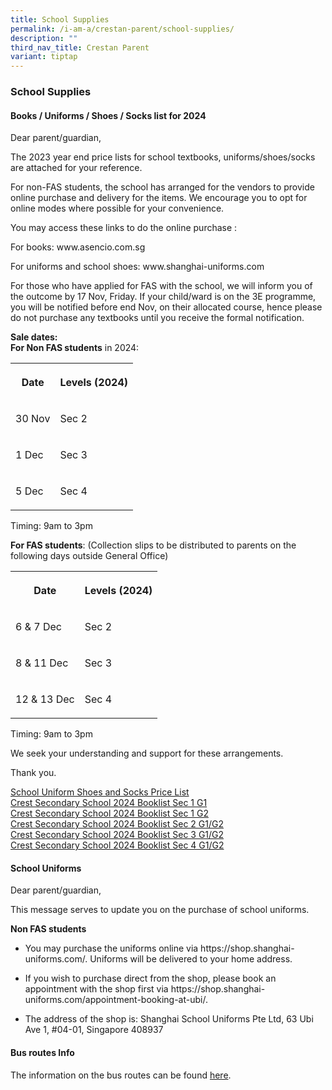 ```yaml
---
title: School Supplies
permalink: /i-am-a/crestan-parent/school-supplies/
description: ""
third_nav_title: Crestan Parent
variant: tiptap
---
```

<h3>School Supplies</h3><h4>Books / Uniforms / Shoes / Socks list for 2024</h4><p>Dear parent/guardian,</p><p>The 2023 year end price lists for school textbooks, uniforms/shoes/socks are attached for your reference.</p><p>For non-FAS students, the school has arranged for the vendors to provide online purchase and delivery for the items. We encourage you to opt for online modes where possible for your convenience.</p><p>You may access these links to do the online purchase :</p><p>For books: www.asencio.com.sg</p><p>For uniforms and school shoes: www.shanghai-uniforms.com</p><p>For those who have applied for FAS with the school, we will inform you of the outcome by 17 Nov, Friday. If your child/ward is on the 3E programme, you will be notified before end Nov, on their allocated course, hence please do not purchase any textbooks until you receive the formal notification.</p><p><strong>Sale dates:</strong><br><strong>For Non FAS students</strong>&nbsp;in 2024:</p><table><tbody><tr><th rowspan="1" colspan="1"><p>Date</p></th><th rowspan="1" colspan="1"><p>Levels (2024)</p></th></tr><tr><td rowspan="1" colspan="1"><p>30 Nov</p></td><td rowspan="1" colspan="1"><p>Sec 2</p></td></tr><tr><td rowspan="1" colspan="1"><p>1 Dec</p></td><td rowspan="1" colspan="1"><p>Sec 3</p></td></tr><tr><td rowspan="1" colspan="1"><p>5 Dec</p></td><td rowspan="1" colspan="1"><p>Sec 4</p></td></tr></tbody></table><p>Timing: 9am to 3pm</p><p><strong>For FAS students</strong>: (Collection slips to be distributed to parents on the following days outside General Office)</p><table><tbody><tr><th rowspan="1" colspan="1"><p>Date</p></th><th rowspan="1" colspan="1"><p>Levels (2024)</p></th></tr><tr><td rowspan="1" colspan="1"><p>6 &amp; 7 Dec</p></td><td rowspan="1" colspan="1"><p>Sec 2</p></td></tr><tr><td rowspan="1" colspan="1"><p>8 &amp; 11 Dec</p></td><td rowspan="1" colspan="1"><p>Sec 3</p></td></tr><tr><td rowspan="1" colspan="1"><p>12 &amp; 13 Dec</p></td><td rowspan="1" colspan="1"><p>Sec 4</p></td></tr></tbody></table><p>Timing: 9am to 3pm</p><p>We seek your understanding and support for these arrangements.</p><p>Thank you.</p><p><a href="/files/2023_uniform_shoes_socks_pricelist.pdf" rel="noopener noreferrer nofollow" target="_blank">School Uniform Shoes and Socks Price List</a><br><a href="/files/css_booklist_sec1_g1.pdf" rel="noopener noreferrer nofollow" target="_blank">Crest Secondary School 2024 Booklist Sec 1 G1</a><br><a href="/files/css_booklist_sec1_g2.pdf" rel="noopener noreferrer nofollow" target="_blank">Crest Secondary School 2024 Booklist Sec 1 G2</a><br><a href="/files/css_booklist_sec2_g1g2.pdf" rel="noopener noreferrer nofollow" target="_blank">Crest Secondary School 2024 Booklist Sec 2 G1/G2</a> <br><a href="/files/css_booklist_sec3_g1g2.pdf" rel="noopener noreferrer nofollow" target="_blank">Crest Secondary School 2024 Booklist Sec 3 G1/G2</a><br><a href="/files/css_booklist_sec4_g1g2.pdf" rel="noopener noreferrer nofollow" target="_blank">Crest Secondary School 2024 Booklist Sec 4 G1/G2</a></p><h4>School Uniforms</h4><p>Dear parent/guardian,</p><p>This message serves to update you on the purchase of school uniforms.</p><p><strong>Non FAS students</strong></p><ul data-tight="true" class="tight"><li><p>You may purchase the uniforms online via https://shop.shanghai-uniforms.com/. Uniforms will be delivered to your home address.</p></li><li><p>If you wish to purchase direct from the shop, please book an appointment with the shop first via https://shop.shanghai-uniforms.com/appointment-booking-at-ubi/.</p></li><li><p>The address of the shop is: Shanghai School Uniforms Pte Ltd, 63 Ubi Ave 1, #04-01, Singapore 408937</p></li></ul><h4>Bus routes Info</h4><p>The information on the bus routes can be found&nbsp;<a href="/i-am-a/crestan-parent/shuttle-bus-service/" rel="noopener noreferrer nofollow" target="_blank">here</a>.</p>